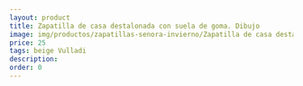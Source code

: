 ```yaml
---
layout: product
title: Zapatilla de casa destalonada con suela de goma. Dibujo
image: img/productos/zapatillas-senora-invierno/Zapatilla de casa destalonada con suela de goma. Dibujo=25=beige Vulladi.webp
price: 25
tags: beige Vulladi
description: 
order: 0
---
```

